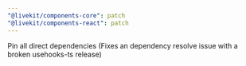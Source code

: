 ```yaml
---
"@livekit/components-core": patch
"@livekit/components-react": patch
---
```


Pin all direct dependencies (Fixes an dependency resolve issue with a broken usehooks-ts release)
